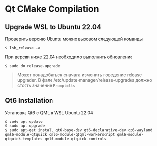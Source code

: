 # Qt CMake Compilation
## Upgrade WSL to Ubuntu 22.04
Проверить версию Ubuntu можно вызовом следующей команды
```
$ lsb_release -a
```
При версии ниже 22.04 необходимо выполнить обновление
```
$ sudo do-release-upgrade
```
> Может понадобиться сначала изменить поведение release upgrader. В фале /etc/update-manager/release-upgrades должно стоять значение `Prompt=lts`
## Qt6 Installation
Установка Qt6 с QML в WSL Ubuntu 22.04
```
$ sudo apt update
$ sudo apt upgrade
$ sudo apt-get install qt6-base-dev qt6-declarative-dev qt6-wayland qml6-module-qtquick qml6-module-qtqml-workerscript qml6-module-qtquick-templates qml6-module-qtquick-controls
```